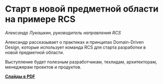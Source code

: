 # Старт в новой предметной области на примере RCS

_Александр Лукашкин, руководитель направления RCS_

Александр рассказывает о практиках и принципах Domain-Driven Design, которые использует команда RCS для старта разработки в новой предметной области. 

Выступление будет полезным разработчикам, техлидам, архитекторам, менеджерам проектов и продуктов.

**[Слайды в PDF](rcs.pdf)**
